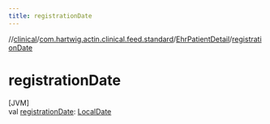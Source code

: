```yaml
---
title: registrationDate
---
```

//[clinical](../../../index.html)/[com.hartwig.actin.clinical.feed.standard](../index.html)/[EhrPatientDetail](index.html)/[registrationDate](registration-date.html)



# registrationDate



[JVM]\
val [registrationDate](registration-date.html): [LocalDate](https://docs.oracle.com/javase/8/docs/api/java/time/LocalDate.html)




